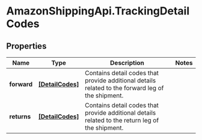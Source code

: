 # AmazonShippingApi.TrackingDetailCodes

## Properties

Name | Type | Description | Notes
------------ | ------------- | ------------- | -------------
**forward** | [**[DetailCodes]**](DetailCodes.md) | Contains detail codes that provide additional details related to the forward leg of the shipment. | 
**returns** | [**[DetailCodes]**](DetailCodes.md) | Contains detail codes that provide additional details related to the return leg of the shipment. | 


